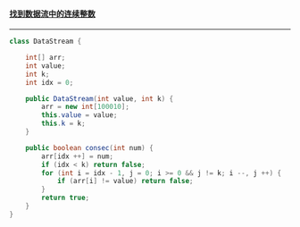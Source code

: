 #### <a href="https://leetcode.cn/problems/find-consecutive-integers-from-a-data-stream/">找到数据流中的连续整数</a>

--------------

```java
class DataStream {

    int[] arr;
    int value;
    int k;
    int idx = 0;

    public DataStream(int value, int k) {
        arr = new int[100010];
        this.value = value;
        this.k = k;
    }

    public boolean consec(int num) {
        arr[idx ++] = num;
        if (idx < k) return false;
        for (int i = idx - 1, j = 0; i >= 0 && j != k; i --, j ++) {
            if (arr[i] != value) return false;
        }
        return true;
    }
}
```

